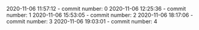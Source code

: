 2020-11-06 11:57:12 - commit number: 0
2020-11-06 12:25:36 - commit number: 1
2020-11-06 15:53:05 - commit number: 2
2020-11-06 18:17:06 - commit number: 3
2020-11-06 19:03:01 - commit number: 4
